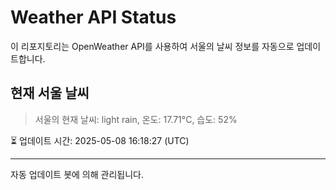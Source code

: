 
# Weather API Status

이 리포지토리는 OpenWeather API를 사용하여 서울의 날씨 정보를 자동으로 업데이트합니다.

## 현재 서울 날씨
> 서울의 현재 날씨: light rain, 온도: 17.71°C, 습도: 52%

⏳ 업데이트 시간: 2025-05-08 16:18:27 (UTC)

---
자동 업데이트 봇에 의해 관리됩니다.
